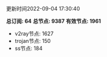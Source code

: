 更新时间2022-09-04 17:30:40

**总订阅: 64**
**总节点: 9387**
**有效节点: 1961**
- v2ray节点: 1627
- trojan节点: 150
- ss节点: 184
